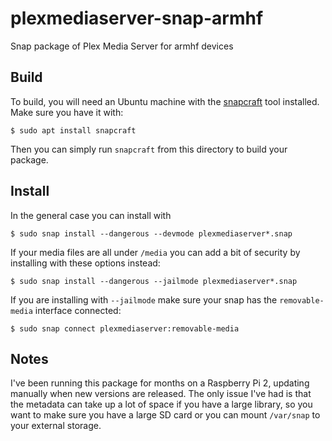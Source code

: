 # plexmediaserver-snap-armhf
Snap package of Plex Media Server for armhf devices

## Build
To build, you will need an Ubuntu machine with the [snapcraft](https://snapcraft.io/) tool installed. Make sure you have it with:

```
$ sudo apt install snapcraft
```

Then you can simply run `snapcraft` from this directory to build your package.

## Install
In the general case you can install with

```
$ sudo snap install --dangerous --devmode plexmediaserver*.snap
```

If your media files are all under `/media` you can add a bit of security by installing with these options instead:

```
$ sudo snap install --dangerous --jailmode plexmediaserver*.snap
```

If you are installing with `--jailmode` make sure your snap has the `removable-media` interface connected:
```
$ sudo snap connect plexmediaserver:removable-media
```

## Notes
I've been running this package for months on a Raspberry Pi 2, updating manually when new versions are released. The only issue I've had is that the metadata can take up a lot of space if you have a large library, so you want to make sure you have a large SD card or you can mount `/var/snap` to your external storage.
